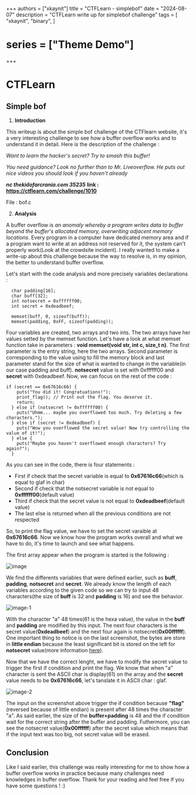 +++
authors = ["xkaynit"]
title = "CTFLearn - simplebof"
date = "2024-08-07"
description = "CTFLearn write up for simplebof challenge"
tags = [
    "xkaynit",
    "binary",
]
# series = ["Theme Demo"]
+++

# CTFLearn
## Simple bof

1. **Introduction**

This writeup is about the simple bof challenge of the CTFlearn website, it's a very interesting challenge to see how a buffer overflow works and to understand it in detail. Here is the description of the challenge :

*Want to learn the hacker's secret? Try to smash this buffer!*

*You need guidance? Look no further than to Mr. Liveoverflow. He puts out nice videos you should look if you haven't already*

***nc thekidofarcrania.com 35235***
**link : https://ctflearn.com/challenge/1010**

File : bof.c

2. **Analysis** 

A buffer overflow is *an anomaly whereby a program writes data to buffer beyond the buffer's allocated memory, overwriting adjacent memory locations*. Every program in a computer have dedicated memory area and if a program want to write at an address not reserved for it, the system can't properly work(Look at the crowdsite incident). I really wanted to make a write-up about this challenge because the way to resolve is, in my opinion, the better to understand buffer overflow. 

Let's start with the code analysis and more precisely variables declarations :

```
  char padding[16];
  char buff[32];
  int notsecret = 0xffffff00;
  int secret = 0xdeadbeef;

  memset(buff, 0, sizeof(buff));
  memset(padding, 0xFF, sizeof(padding));
```

Four variables are created, two arrays and two ints. The two arrays have her values setted by the memset function. Let's have a look at what memset function take in parameters : **void memset(void str, int c, size_t n)**. The first parameter is the entry string, here the two arrays. Second parameter is corresponding to the value using to fill the memory block and last parameter stand for the size of what is wanted to change in the variable(in our case padding and buff). **notsecret** value is set with 0xffffff00 and **secret** with 0xdeadbeef. Now, we can focus on the rest of the code :

```
if (secret == 0x67616c66) {
    puts("You did it! Congratuations!");
    print_flag(); // Print out the flag. You deserve it.
    return;
  } else if (notsecret != 0xffffff00) {
    puts("Uhmm... maybe you overflowed too much. Try deleting a few characters.");
  } else if (secret != 0xdeadbeef) {
    puts("Wow you overflowed the secret value! Now try controlling the value of it!");
  } else {
    puts("Maybe you haven't overflowed enough characters? Try again?");
  }
```

As you can see in the code, there is four statements :

- First if check that the secret variable is equal to **0x67616c66**(which is equal to glaf in char)
- Second if check that the notsecret variable is not equal to **0xffffff00**(default value)
- Third if check that the secret value is not equal to **0xdeadbeef**(default value)
- The last else is returned when all the previous conditions are not respected

So, to print the flag value, we have to set the secret varaible at **0x67616c66**. Now we know how the program works overall and what we have to do, it's time to launch and see what happens.

The first array appear when the program is started is the following : 

![image](https://gist.github.com/user-attachments/assets/c98b9901-437e-4160-8213-ca2a1ec200ff)

We find the differents variables that were defined earlier, such as **buff**, **padding**, **notsecret** and **secret**. We already know the length of each variables according to the given code so we can try to input 48 characters(the size of **buff** is 32 and **padding** is 16) and see the behavior.

![image-1](https://gist.github.com/user-attachments/assets/30050a97-b1ff-48e9-a1b0-6803b0ac9763)

With the character "a" 48 times(61 is the hexa value), the value in the **buff** and **padding** are modified by this input. The next four characters is the secret value(**0xdeadbeef**) and the next four again is notsecret(**0x00ffffff**). One important thing to notice is on the last screenshot, the bytes are store in **little endian** because the least significant bit is stored on the left for **notsecret** value(more information [here](https://www.geeksforgeeks.org/little-and-big-endian-mystery/)).

Now that we have the correct lenght, we have to modify the secret value to trigger the first if condition and print the flag. We know that when "a" character is sent the ASCII char is display(61) on the array and the **secret** value needs to be **0x67616c66**, let's tanslate it in ASCII char : glaf. 

![image-2](https://gist.github.com/user-attachments/assets/545802fb-1197-433a-b308-de173d2e8e1a)

The input on the screenshot above trigger the if condition because **"flag"**(reversed because of little endian) is present after 48 times the character "a". As said earlier, the size of the **buffer+padding** is 48 and the if condition wait for the correct string after the buffer and padding. Futhermore, you can see the notsecret value(**0x00ffffff**) after the secret value which means that if the input text was too big, not secret value will be erased.

## Conclusion

Like I said earlier, this challenge was really interesting for me to show how a buffer overflow works in practice because many challenges need knowledges in buffer overflow. Thank for your reading and feel free if you have some questions ! :)
